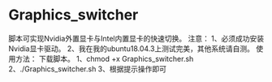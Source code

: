 # Graphics_switcher
脚本可实现Nvidia外置显卡与Intel内置显卡的快速切换。
注意：
      1、必须成功安装Nvidia显卡驱动。
      2、我在我的ubuntu18.04.3上测试完美，其他系统请自测。
 使用方法：
      下载脚本。
       1、chmod +x Graphics_switcher.sh
       2、./Graphics_switcher.sh
       3、根据提示操作即可
